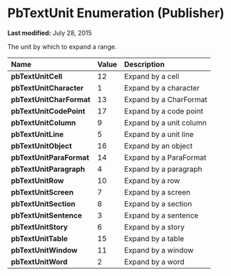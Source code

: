 
# PbTextUnit Enumeration (Publisher)

 **Last modified:** July 28, 2015

The unit by which to expand a range.


|**Name**|**Value**|**Description**|
|:-----|:-----|:-----|
| **pbTextUnitCell**|12|Expand by a cell|
| **pbTextUnitCharacter**|1|Expand by a character|
| **pbTextUnitCharFormat**|13|Expand by a CharFormat|
| **pbTextUnitCodePoint**|17|Expand by a code point|
| **pbTextUnitColumn**|9|Expand by a unit column|
| **pbTextUnitLine**|5|Expand by a unit line|
| **pbTextUnitObject**|16|Expand by an object|
| **pbTextUnitParaFormat**|14|Expand by a ParaFormat|
| **pbTextUnitParagraph**|4|Expand by a paragraph|
| **pbTextUnitRow**|10|Expand by a row|
| **pbTextUnitScreen**|7|Expand by a screen|
| **pbTextUnitSection**|8|Expand by a section|
| **pbTextUnitSentence**|3|Expand by a sentence|
| **pbTextUnitStory**|6|Expand by a story|
| **pbTextUnitTable**|15|Expand by a table|
| **pbTextUnitWindow**|11|Expand by a window|
| **pbTextUnitWord**|2|Expand by a word|
